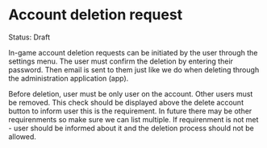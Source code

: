 # Account deletion request

Status: Draft

In-game account deletion requests can be initiated by the user through the settings menu. The user must confirm the deletion by entering their password. Then email is sent to them just like we do when deleting through the administration application (app).

Before deletion, user must be only user on the account. Other users must be removed. This check should be displayed above the delete account button to inform user this is the requirement. In future there may be other requirenments so make sure we can list multiple. If requirenment is not met - user should be informed about it and the deletion process should not be allowed.
